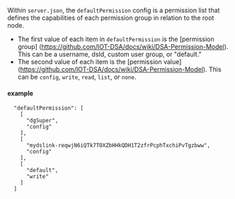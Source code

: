 Within `server.json`, the `defaultPermission` config is a permission list that defines the capabilities of each permission group in relation to the root node.

* The first value of each item in `defaultPermission` is the [permission group] (https://github.com/IOT-DSA/docs/wiki/DSA-Permission-Model). This can be a username, dsId, custom user group, or "default."
* The second value of each item is the [permission value] (https://github.com/IOT-DSA/docs/wiki/DSA-Permission-Model). This can be `config`, `write`, `read`, `list`, or `none`.

#### example 
```
  "defaultPermission": [
    [
      "dgSuper",
      "config"
    ],
    [
      "mydslink-reqwjN6iQTk7TOXZbHHkQDH1T2zfrPcphTxchiPvTgzbww",
      "config"
    ],
    [
      "default",
      "write"
    ]
  ]
```